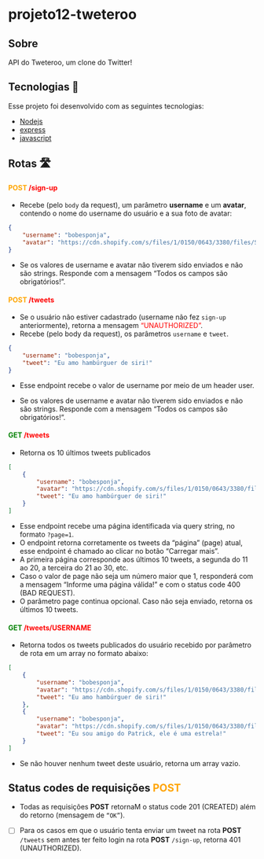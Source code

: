 # projeto12-tweteroo

## Sobre
API do Tweteroo, um clone do Twitter!

## Tecnologias 🚀

Esse projeto foi desenvolvido com as seguintes tecnologias:

- [Nodejs](https://nodejs.org/)
- [express](https://expressjs.com/)
- [javascript](https://www.javascript.com/)

## Rotas 🛣️

#### <span style="color: orange;">POST</span> <span style="color: red;">/sign-up</span>
- Recebe (pelo `body` da request), um parâmetro **username** e um **avatar**, contendo o nome do username do usuário e a sua foto de avatar:

```json
{
    "username": "bobesponja",
    "avatar": "https://cdn.shopify.com/s/files/1/0150/0643/3380/files/Screen_Shot_2019-07-01_at_11.35.42_AM_370x230@2x.png"
}

```

- Se os valores de username e avatar não tiverem sido enviados e não são strings. Responde com a mensagem “Todos os campos são obrigatórios!”.

#### <span style="color: orange;">POST</span> <span style="color: red;">/tweets</span>

- Se o usuário não estiver cadastrado (username não fez `sign-up` anteriormente), retorna a mensagem <span style="color: red;">“UNAUTHORIZED”</span>.
- Recebe (pelo body da request), os parâmetros `username` e `tweet`.

```json
{
    "username": "bobesponja",
    "tweet": "Eu amo hambúrguer de siri!"
}

```
- Esse endpoint recebe o valor de username por meio de um header user. 

- Se os valores de username e avatar não tiverem sido enviados e não são strings. Responde com a mensagem “Todos os campos são obrigatórios!”.

#### <span style="color: green;">GET</span> <span style="color: red;">/tweets</span>

- Retorna os 10 últimos tweets publicados

```json
[
	{
		"username": "bobesponja",
		"avatar": "https://cdn.shopify.com/s/files/1/0150/0643/3380/files/Screen_Shot_2019-07-01_at_11.35.42_AM_370x230@2x.png",
		"tweet": "Eu amo hambúrguer de siri!"
	}
]
```

- Esse endpoint recebe uma página identificada via query string, no formato `?page=1`.
- O endpoint retorna corretamente os tweets da “página” (page) atual, esse endpoint é chamado ao clicar no botão “Carregar mais”.
- A primeira página corresponde aos últimos 10 tweets, a segunda do 11 ao 20, a terceira do 21 ao 30, etc.
- Caso o valor de page não seja um número maior que 1, responderá com a mensagem “Informe uma página válida!” e com o status code 400 (BAD REQUEST).
- O parâmetro page continua opcional. Caso não seja enviado, retorna os últimos 10 tweets.

#### <span style="color: green;">GET</span> <span style="color: red;">/tweets/USERNAME</span>

- Retorna todos os tweets publicados do usuário recebido por parâmetro de rota em um array no formato abaixo:

```json
[
	{
        "username": "bobesponja",
        "avatar": "https://cdn.shopify.com/s/files/1/0150/0643/3380/files/Screen_Shot_2019-07-01_at_11.35.42_AM_370x230@2x.png",
        "tweet": "Eu amo hambúrguer de siri!"
	},
	{
        "username": "bobesponja",
        "avatar": "https://cdn.shopify.com/s/files/1/0150/0643/3380/files/Screen_Shot_2019-07-01_at_11.35.42_AM_370x230@2x.png",
        "tweet": "Eu sou amigo do Patrick, ele é uma estrela!"
	}
]
```

- Se não houver nenhum tweet deste usuário, retorna um array vazio.

## Status codes de requisições <span style="color: orange;">POST</span>

- Todas as requisições **POST** retornaM o status code 201 (CREATED) além do retorno (mensagem de `“OK”`).
- [ ]  Para os casos em que o usuário tenta enviar um tweet na rota **POST** `/tweets` sem antes ter feito login na rota **POST** `/sign-up`, retorna 401 (UNAUTHORIZED).














